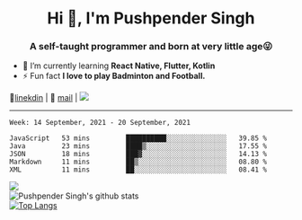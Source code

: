 <h1 align="center">Hi 👋, I'm Pushpender Singh</h1>
<h3 align="center">A self-taught programmer and born at very little age😜</h3>

- 🌱 I’m currently learning **React Native, Flutter, Kotlin**
- ⚡ Fun fact **I love to play Badminton and Football.**

👔[linekdin](https://www.linkedin.com/in/pushpender-singh-240061202/) | 📧 [mail](mailto:pushpendersingh694@gmail.com) | ![](https://komarev.com/ghpvc/?username=pushpender-singh-ap&color=blue)


---

<!--START_SECTION:waka-->
```text
Week: 14 September, 2021 - 20 September, 2021

JavaScript   53 mins         ██████████░░░░░░░░░░░░░░░   39.85 % 
Java         23 mins         ████▒░░░░░░░░░░░░░░░░░░░░   17.55 % 
JSON         18 mins         ███▓░░░░░░░░░░░░░░░░░░░░░   14.13 % 
Markdown     11 mins         ██▒░░░░░░░░░░░░░░░░░░░░░░   08.80 % 
XML          11 mins         ██░░░░░░░░░░░░░░░░░░░░░░░   08.41 % 
```
<!--END_SECTION:waka-->

<img align="left" src="https://github-readme-streak-stats.herokuapp.com/?user=pushpender-singh-ap&theme=dark" /></br>
![Pushpender Singh's github stats](https://github-readme-stats.vercel.app/api?username=pushpender-singh-ap&show_icons=true&theme=radical&count_private=true)</br>
[![Top Langs](https://github-readme-stats.vercel.app/api/top-langs/?username=pushpender-singh-ap&theme=radical)](https://github.com/pushpender-singh-ap/github-readme-stats)
